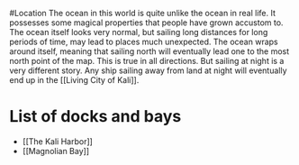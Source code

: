 #Location 
The ocean in this world is quite unlike the ocean in real life. It possesses some magical properties that people have grown accustom to. The ocean itself looks very normal, but sailing long distances for long periods of time, may lead to places much unexpected. The ocean wraps around itself, meaning that sailing north will eventually lead one to the most north point of the map. This is true in all directions. But sailing at night is a very different story. Any ship sailing away from land at night will eventually end up in the [[Living City of Kali]].
# List of docks and bays
- [[The Kali Harbor]]
- [[Magnolian Bay]]